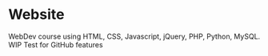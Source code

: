 # Website
WebDev course using HTML, CSS, Javascript, jQuery, PHP, Python, MySQL.
WIP
Test for GitHub features
